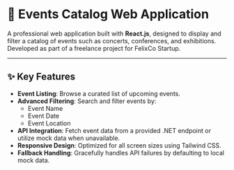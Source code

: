 # 📅 Events Catalog Web Application

A professional web application built with **React.js**, designed to display and filter a catalog of events such as concerts, conferences, and exhibitions.  
Developed as part of a freelance project for FelixCo Startup.

---

## ✨ Key Features

- **Event Listing**: Browse a curated list of upcoming events.
- **Advanced Filtering**: Search and filter events by:
  - Event Name
  - Event Date
  - Event Location
- **API Integration**: Fetch event data from a provided .NET endpoint or utilize mock data when unavailable.
- **Responsive Design**: Optimized for all screen sizes using Tailwind CSS.
- **Fallback Handling**: Gracefully handles API failures by defaulting to local mock data.



